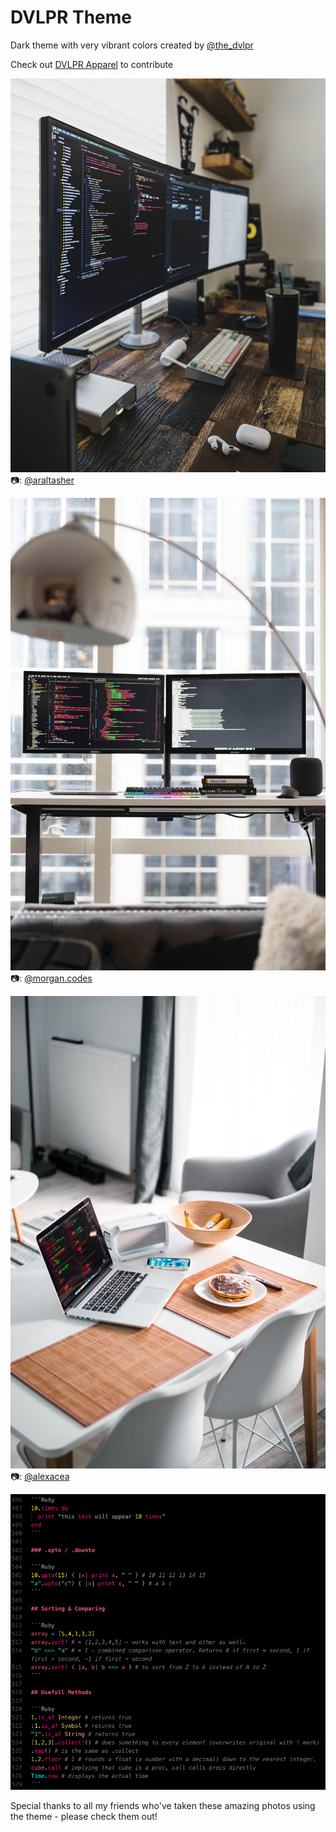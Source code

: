 # DVLPR Theme

Dark theme with very vibrant colors created by [@the_dvlpr](https://instagram.com/the_dvlpr)

Check out [DVLPR Apparel](https://dev-apparel.com) to contribute

![Example](images/IMG_8577.png)
📷: [@araltasher](https://instagram.com/araltasher)

![Example](images/EA8EBB13-368C-424F-9F26-64A5FE1CC557.png)
📷: [@morgan.codes](https://instagram.com/morgan.codes)

![Example](images/IMG_8571.png)
📷: [@alexacea](https://instagram.com/alexacea)

![Example](images/example-1.png)

Special thanks to all my friends who've taken these amazing photos using the theme - please check them out!
